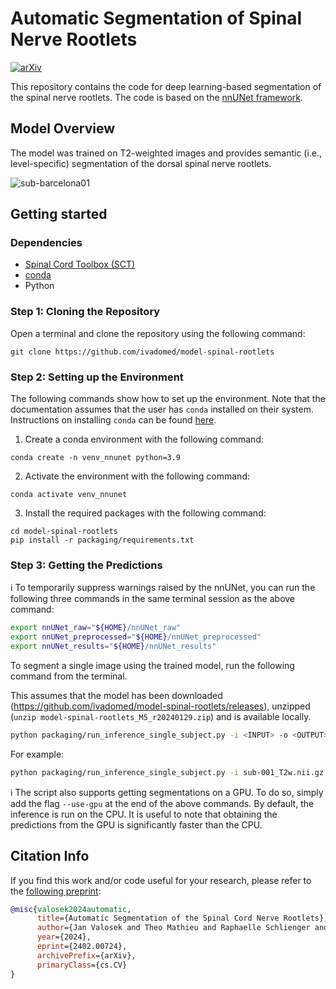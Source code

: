 # Automatic Segmentation of Spinal Nerve Rootlets 

[![arXiv](https://img.shields.io/badge/arXiv-2310.15402-b31b1b.svg)](https://doi.org/10.48550/arXiv.2402.00724)

This repository contains the code for deep learning-based segmentation of the spinal nerve rootlets. 
The code is based on the [nnUNet framework](https://github.com/MIC-DKFZ/nnUNet).

## Model Overview

The model was trained on T2-weighted images and provides semantic (i.e., level-specific) segmentation of the dorsal 
spinal nerve rootlets.

![sub-barcelona01](https://github.com/ivadomed/model-spinal-rootlets/assets/39456460/0315228f-a3c5-4aca-80ce-c00fd13a5fc9)

## Getting started

### Dependencies

- [Spinal Cord Toolbox (SCT)](https://spinalcordtoolbox.com/user_section/installation.html)
- [conda](https://conda.io/projects/conda/en/latest/user-guide/install/index.html) 
- Python

### Step 1: Cloning the Repository

Open a terminal and clone the repository using the following command:

~~~
git clone https://github.com/ivadomed/model-spinal-rootlets
~~~

### Step 2: Setting up the Environment

The following commands show how to set up the environment. 
Note that the documentation assumes that the user has `conda` installed on their system. 
Instructions on installing `conda` can be found [here](https://conda.io/projects/conda/en/latest/user-guide/install/index.html).

1. Create a conda environment with the following command:
```
conda create -n venv_nnunet python=3.9
```

2. Activate the environment with the following command:
```
conda activate venv_nnunet
```

3. Install the required packages with the following command:
```
cd model-spinal-rootlets
pip install -r packaging/requirements.txt
```
 
### Step 3: Getting the Predictions

ℹ️ To temporarily suppress warnings raised by the nnUNet, you can run the following three commands in the same terminal session as the above command:

```bash
export nnUNet_raw="${HOME}/nnUNet_raw"
export nnUNet_preprocessed="${HOME}/nnUNet_preprocessed"
export nnUNet_results="${HOME}/nnUNet_results"
```

To segment a single image using the trained model, run the following command from the terminal. 

This assumes that the model has been downloaded (https://github.com/ivadomed/model-spinal-rootlets/releases), 
unzipped (`unzip model-spinal-rootlets_M5_r20240129.zip`) and is available locally.

```bash
python packaging/run_inference_single_subject.py -i <INPUT> -o <OUTPUT> -path-model <PATH_TO_MODEL_FOLDER>
```

For example:

```bash
python packaging/run_inference_single_subject.py -i sub-001_T2w.nii.gz -o sub-001_T2w_label-rootlet.nii.gz -path-model model-spinal-rootlets_M5_r20240129 -fold all
```

ℹ️ The script also supports getting segmentations on a GPU. To do so, simply add the flag `--use-gpu` at the end of the above commands. By default, the inference is run on the CPU. It is useful to note that obtaining the predictions from the GPU is significantly faster than the CPU.

## Citation Info

If you find this work and/or code useful for your research, please refer to the [following preprint](https://doi.org/10.48550/arXiv.2402.00724):

```bibtex
@misc{valosek2024automatic,
      title={Automatic Segmentation of the Spinal Cord Nerve Rootlets}, 
      author={Jan Valosek and Theo Mathieu and Raphaelle Schlienger and Olivia S. Kowalczyk and Julien Cohen-Adad},
      year={2024},
      eprint={2402.00724},
      archivePrefix={arXiv},
      primaryClass={cs.CV}
}
```
